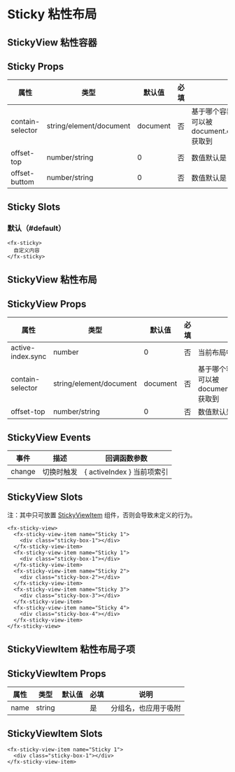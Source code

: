 # Sticky 粘性布局

## StickyView 粘性容器

## Sticky Props

| 属性             | 类型                    | 默认值   | 必填 | 说明                                                                            |
| ---------------- | ----------------------- | -------- | ---- | ------------------------------------------------------------------------------- |
| contain-selector | string/element/document | document | 否   | 基于哪个容器，如果是 string，则为可以被 document.querySelector(selector) 获取到 |
| offset-top       | number/string           | 0        | 否   | 数值默认是 px，也支持 vw/vh                                                     |
| offset-buttom    | number/string           | 0        | 否   | 数值默认是 px，也支持 vw/vh                                                     |

## Sticky Slots

### 默认（#default）

```
<fx-sticky>
  自定义内容
</fx-sticky>
```

## StickyView 粘性布局

## StickyView Props

| 属性              | 类型                    | 默认值   | 必填 | 说明                                                                            |
| ----------------- | ----------------------- | -------- | ---- | ------------------------------------------------------------------------------- |
| active-index.sync | number                  | 0        | 否   | 当前布局中展现的子项 index                                                      |
| contain-selector  | string/element/document | document | 否   | 基于哪个容器，如果是 string，则为可以被 document.querySelector(selector) 获取到 |
| offset-top        | number/string           | 0        | 否   | 数值默认是 px，也支持 vw/vh                                                     |

## StickyView Events

| 事件   | 描述       | 回调函数参数               |
| ------ | ---------- | -------------------------- |
| change | 切换时触发 | { activeIndex } 当前项索引 |

## StickyView Slots

注：其中只可放置 [StickyViewItem](./Sticky.md#stickyviewitem-粘性布局子项) 组件，否则会导致未定义的行为。

```
<fx-sticky-view>
  <fx-sticky-view-item name="Sticky 1">
    <div class="sticky-box-1"></div>
  </fx-sticky-view-item>
  <fx-sticky-view-item name="Sticky 1">
    <div class="sticky-box-1"></div>
  </fx-sticky-view-item>
  <fx-sticky-view-item name="Sticky 2">
    <div class="sticky-box-2"></div>
  </fx-sticky-view-item>
  <fx-sticky-view-item name="Sticky 3">
    <div class="sticky-box-3"></div>
  </fx-sticky-view-item>
  <fx-sticky-view-item name="Sticky 4">
    <div class="sticky-box-4"></div>
  </fx-sticky-view-item>
</fx-sticky-view>
```

## StickyViewItem 粘性布局子项

## StickyViewItem Props

| 属性 | 类型   | 默认值 | 必填 | 说明                 |
| ---- | ------ | ------ | ---- | -------------------- |
| name | string |        | 是   | 分组名，也应用于吸附 |

## StickyViewItem Slots

```
<fx-sticky-view-item name="Sticky 1">
  <div class="sticky-box-1"></div>
</fx-sticky-view-item>
```
